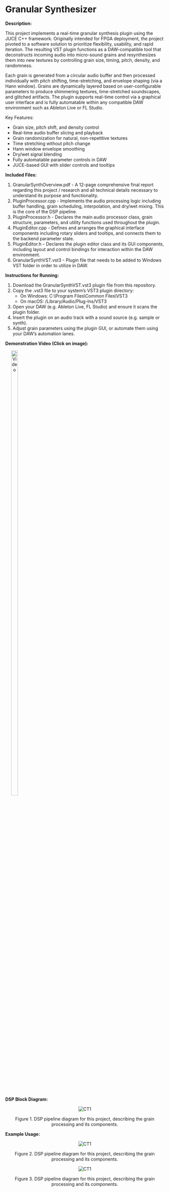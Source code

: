 # Granular Synthesizer

**Description:**

This project implements a real-time granular synthesis plugin using the JUCE C++ framework. Originally intended for FPGA deployment, the project pivoted to a software solution to prioritize flexibility, usability, and rapid iteration. The resulting VST plugin functions as a DAW-compatible tool that deconstructs incoming audio into micro-sound grains and resynthesizes them into new textures by controlling grain size, timing, pitch, density, and randomness.

Each grain is generated from a circular audio buffer and then processed individually with pitch shifting, time-stretching, and envelope shaping (via a Hann window). Grains are dynamically layered based on user-configurable parameters to produce shimmering textures, time-stretched soundscapes, and glitched artifacts. The plugin supports real-time control via a graphical user interface and is fully automatable within any compatible DAW environment such as Ableton Live or FL Studio.

Key Features:

* Grain size, pitch shift, and density control
* Real-time audio buffer slicing and playback
* Grain randomization for natural, non-repetitive textures
* Time stretching without pitch change
* Hann window envelope smoothing
* Dry/wet signal blending
* Fully automatable parameter controls in DAW
* JUCE-based GUI with slider controls and tooltips


**Included Files:**

1. GranularSynthOverview.pdf - A 12-page comprehensive final report regarding this project / research and all technical details necessary to understand its purpose and functionality.
2. PluginProcessor.cpp - Implements the audio processing logic including buffer handling, grain scheduling, interpolation, and dry/wet mixing. This is the core of the DSP pipeline.
3. PluginProcessor.h - Declares the main audio processor class, grain structure, parameters, and utility functions used throughout the plugin.
4. PluginEditor.cpp - Defines and arranges the graphical interface components including rotary sliders and tooltips, and connects them to the backend parameter state.
5. PluginEditor.h - Declares the plugin editor class and its GUI components, including layout and control bindings for interaction within the DAW environment.
6. GranularSynthVST.vst3 - Plugin file that needs to be added to Windows VST folder in order to utilize in DAW.

**Instructions for Running:**
1. Download the GranularSynthVST.vst3 plugin file from this repository.
2. Copy the .vst3 file to your system’s VST3 plugin directory:
   - On Windows: C:\Program Files\Common Files\VST3
   - On macOS: /Library/Audio/Plug-Ins/VST3
3. Open your DAW (e.g. Ableton Live, FL Studio) and ensure it scans the plugin folder.
4. Insert the plugin on an audio track with a sound source (e.g. sample or synth).
5. Adjust grain parameters using the plugin GUI, or automate them using your DAW’s automation lanes.

**Demonstration Video (Click on image):**

<div align="center" style="position: relative; display: inline-block;">
  <a href="https://www.youtube.com/watch?v=B7rWbNovvGQ" title="Click to Watch Granular Synth Demo">
    <img src="https://img.youtube.com/vi/B7rWbNovvGQ/0.jpg" alt="Video" style="width: 60%; max-width: 400px;">
  </a>
</div>

**DSP Block Diagram:**

<p align="center">
  <img src="https://github.com/user-attachments/assets/906ee21a-c961-43c7-9b33-54000e604821" alt="CT1"> 
</p>

<p align="center">  
  Figure 1. DSP pipeline diagram for this project, describing the grain processing and its components.
</p>

**Example Usage:**

<p align="center">
  <img src="https://github.com/user-attachments/assets/906ee21a-c961-43c7-9b33-54000e604821" alt="CT1"> 
</p>

<p align="center">  
  Figure 2. DSP pipeline diagram for this project, describing the grain processing and its components.
</p>

<p align="center">
  <img src="https://github.com/user-attachments/assets/906ee21a-c961-43c7-9b33-54000e604821" alt="CT1"> 
</p>

<p align="center">  
  Figure 3. DSP pipeline diagram for this project, describing the grain processing and its components.
</p>
